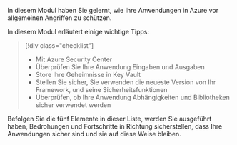 In diesem Modul haben Sie gelernt, wie Ihre Anwendungen in Azure vor allgemeinen Angriffen zu schützen.

In diesem Modul erläutert einige wichtige Tipps:

> [!div class="checklist"]
> * Mit Azure Security Center
> * Überprüfen Sie Ihre Anwendung Eingaben und Ausgaben
> * Store Ihre Geheimnisse in Key Vault
> * Stellen Sie sicher, Sie verwenden die neueste Version von Ihr Framework, und seine Sicherheitsfunktionen
> * Überprüfen, ob Ihre Anwendung Abhängigkeiten und Bibliotheken sicher verwendet werden

Befolgen Sie die fünf Elemente in dieser Liste, werden Sie ausgeführt haben, Bedrohungen und Fortschritte in Richtung sicherstellen, dass Ihre Anwendungen sicher sind und sie auf diese Weise bleiben.